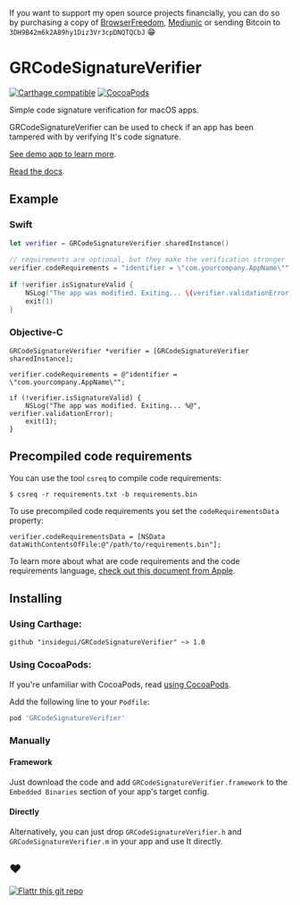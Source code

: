 If you want to support my open source projects financially, you can do so by purchasing a copy of [BrowserFreedom](https://getbrowserfreedom.com), [Mediunic](https://itunes.apple.com/app/mediunic-medium-client/id1088945121?mt=12) or sending Bitcoin to `3DH9B42m6k2A89hy1Diz3Vr3cpDNQTQCbJ` 😁

# GRCodeSignatureVerifier

[![Carthage compatible](https://img.shields.io/badge/Carthage-compatible-4BC51D.svg?style=flat)](https://github.com/Carthage/Carthage) [![CocoaPods](https://img.shields.io/cocoapods/v/GRCodeSignatureVerifier.svg)]()

Simple code signature verification for macOS apps.

GRCodeSignatureVerifier can be used to check if an app has been tampered with by verifying It's code signature.

[See demo app to learn more](https://github.com/insidegui/GRCodeSignatureVerifierDemo).

[Read the docs](http://cocoadocs.org/docsets/GRCodeSignatureVerifier).

## Example

### Swift
```swift
let verifier = GRCodeSignatureVerifier.sharedInstance()
	
// requirements are optional, but they make the verification stronger
verifier.codeRequirements = "identifier = \"com.yourcompany.AppName\""
	
if !verifier.isSignatureValid {
	NSLog("The app was modified. Exiting... \(verifier.validationError)")
	exit(1)
}
```

### Objective-C
```objc
GRCodeSignatureVerifier *verifier = [GRCodeSignatureVerifier sharedInstance];

verifier.codeRequirements = @"identifier = \"com.yourcompany.AppName\"";

if (!verifier.isSignatureValid) {
	NSLog("The app was modified. Exiting... %@", verifier.validationError);
	exit(1);
}
```
## Precompiled code requirements

You can use the tool `csreq` to compile code requirements:

```shell
$ csreq -r requirements.txt -b requirements.bin
```

To use precompiled code requirements you set the `codeRequirementsData` property:

```objc
verifier.codeRequirementsData = [NSData dataWithContentsOfFile:@"/path/to/requirements.bin"];
```
To learn more about what are code requirements and the code requirements language, [check out this document from Apple](https://developer.apple.com/library/mac/documentation/Security/Conceptual/CodeSigningGuide/RequirementLang/RequirementLang.html#//apple_ref/doc/uid/TP40005929-CH5-SW1).

## Installing

### Using Carthage:

```
github "insidegui/GRCodeSignatureVerifier" ~> 1.0
```

### Using CocoaPods:

If you're unfamiliar with CocoaPods, read [using CocoaPods](http://guides.cocoapods.org/using/using-cocoapods.html).

Add the following line to your `Podfile`:

```ruby
pod 'GRCodeSignatureVerifier'
```

### Manually

#### Framework

Just download the code and add `GRCodeSignatureVerifier.framework` to the `Embedded Binaries` section of your app's target config.

#### Directly

Alternatively, you can just drop `GRCodeSignatureVerifier.h` and `GRCodeSignatureVerifier.m` in your app and use It directly.

## ❤️

[![Flattr this git repo](http://api.flattr.com/button/flattr-badge-large.png)](https://flattr.com/submit/auto?user_id=insidegui&url=https://github.com/insidegui/GRCodeSignatureVerifier.git)
